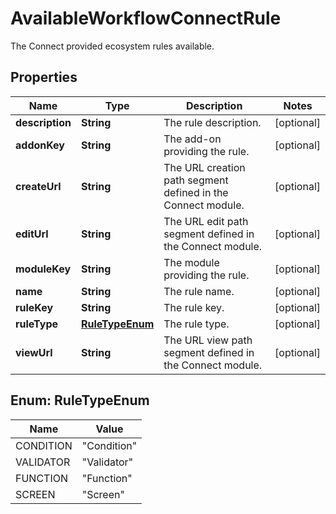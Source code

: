 

# AvailableWorkflowConnectRule

The Connect provided ecosystem rules available.

## Properties

| Name | Type | Description | Notes |
|------------ | ------------- | ------------- | -------------|
|**description** | **String** | The rule description. |  [optional] |
|**addonKey** | **String** | The add-on providing the rule. |  [optional] |
|**createUrl** | **String** | The URL creation path segment defined in the Connect module. |  [optional] |
|**editUrl** | **String** | The URL edit path segment defined in the Connect module. |  [optional] |
|**moduleKey** | **String** | The module providing the rule. |  [optional] |
|**name** | **String** | The rule name. |  [optional] |
|**ruleKey** | **String** | The rule key. |  [optional] |
|**ruleType** | [**RuleTypeEnum**](#RuleTypeEnum) | The rule type. |  [optional] |
|**viewUrl** | **String** | The URL view path segment defined in the Connect module. |  [optional] |



## Enum: RuleTypeEnum

| Name | Value |
|---- | -----|
| CONDITION | &quot;Condition&quot; |
| VALIDATOR | &quot;Validator&quot; |
| FUNCTION | &quot;Function&quot; |
| SCREEN | &quot;Screen&quot; |



